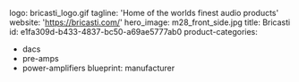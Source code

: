 logo: bricasti_logo.gif
tagline: 'Home of the worlds finest audio products'
website: 'https://bricasti.com/'
hero_image: m28_front_side.jpg
title: Bricasti
id: e1fa309d-b433-4837-bc50-a69ae5777ab0
product-categories:
  - dacs
  - pre-amps
  - power-amplifiers
blueprint: manufacturer
